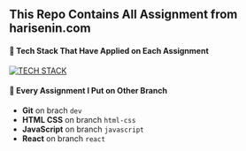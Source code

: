 ## This Repo Contains All Assignment from harisenin.com

#### 🔮 Tech Stack That Have Applied on Each Assignment

[![TECH STACK](https://skills.thijs.gg/icons?i=html,css,tailwindcss,js,ts,react,nodejs,express,mysql)](https://skills.thijs.gg)

#### 🔮 Every Assignment I Put on Other Branch 

- **Git** on brach `dev`
- **HTML CSS** on branch `html-css`
- **JavaScript** on branch `javascript`
- **React** on branch `react`
